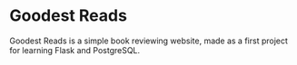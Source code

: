 
# Goodest Reads

Goodest Reads is a simple book reviewing website, made as a first project for learning Flask and PostgreSQL.
